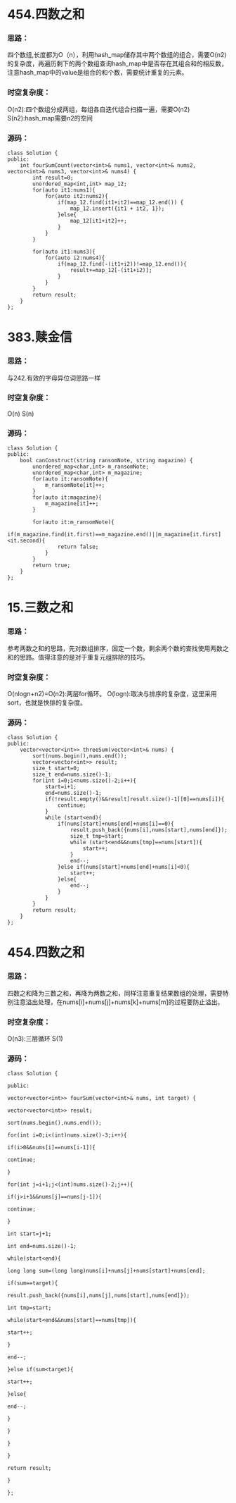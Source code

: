 # 454.四数之和
### 思路：
四个数组,长度都为O（n），利用hash_map储存其中两个数组的组合，需要O(n2)的复杂度，再遍历剩下的两个数组查询hash_map中是否存在其组合和的相反数，注意hash_map中的value是组合的和个数，需要统计重复的元素。
### 时空复杂度：
O(n2):四个数组分成两组，每组各自迭代组合扫描一遍，需要O(n2)
S(n2):hash_map需要n2的空间
### 源码：
```
class Solution {  
public:  
    int fourSumCount(vector<int>& nums1, vector<int>& nums2, vector<int>& nums3, vector<int>& nums4) {  
        int result=0;  
        unordered_map<int,int> map_12;  
        for(auto it1:nums1){  
            for(auto it2:nums2){  
                if(map_12.find(it1+it2)==map_12.end()) {  
                    map_12.insert({it1 + it2, 1});  
                }else{  
                    map_12[it1+it2]++;  
                }  
            }  
        }  
  
        for(auto it1:nums3){  
            for(auto i2:nums4){  
                if(map_12.find(-(it1+i2))!=map_12.end()){  
                    result+=map_12[-(it1+i2)];  
                }  
            }  
        }  
        return result;  
    }  
};
```

# 383.赎金信
### 思路：
与242.有效的字母异位词思路一样
### 时空复杂度：
O(n)
S(n)
### 源码：
```
class Solution {  
public:  
    bool canConstruct(string ransomNote, string magazine) {  
        unordered_map<char,int> m_ransomNote;  
        unordered_map<char,int> m_magazine;  
        for(auto it:ransomNote){  
            m_ransomNote[it]++;  
        }  
        for(auto it:magazine){  
            m_magazine[it]++;  
        }  
  
        for(auto it:m_ransomNote){  
            if(m_magazine.find(it.first)==m_magazine.end()||m_magazine[it.first]<it.second){  
                return false;  
            }  
        }  
        return true;  
    }  
};
```

# 15.三数之和
### 思路：
参考两数之和的思路，先对数组排序，固定一个数，剩余两个数的查找使用两数之和的思路。值得注意的是对于重复元组排除的技巧。
### 时空复杂度：
O(nlogn+n2)=O(n2):两层for循环。
O(logn):取决与排序的复杂度，这里采用sort，也就是快排的复杂度。
### 源码：
```
class Solution {  
public:  
    vector<vector<int>> threeSum(vector<int>& nums) {  
        sort(nums.begin(),nums.end());  
        vector<vector<int>> result;  
        size_t start=0;  
        size_t end=nums.size()-1;  
        for(int i=0;i<nums.size()-2;i++){  
            start=i+1;  
            end=nums.size()-1;  
            if(!result.empty()&&result[result.size()-1][0]==nums[i]){  
                continue;  
            }  
            while (start<end){  
                if(nums[start]+nums[end]+nums[i]==0){  
                    result.push_back({nums[i],nums[start],nums[end]});  
                    size_t tmp=start;  
                    while (start<end&&nums[tmp]==nums[start]){  
                        start++;  
                    }   
                    end--;  
                }else if(nums[start]+nums[end]+nums[i]<0){  
                    start++;  
                }else{  
                    end--;  
                }  
            }  
        }  
        return result;  
    }  
};
```

# 454.四数之和
### 思路：
四数之和降为三数之和，再降为两数之和，同样注意重复结果数组的处理，需要特别注意溢出处理，在nums[i]+nums[j]+nums[k]+nums[m]的过程要防止溢出。
### 时空复杂度：
O(n3):三层循环
S(1)
### 源码：
```
class Solution {

public:

vector<vector<int>> fourSum(vector<int>& nums, int target) {

vector<vector<int>> result;

sort(nums.begin(),nums.end());

for(int i=0;i<(int)nums.size()-3;i++){

if(i>0&&nums[i]==nums[i-1]){

continue;

}

for(int j=i+1;j<(int)nums.size()-2;j++){

if(j>i+1&&nums[j]==nums[j-1]){

continue;

}

int start=j+1;

int end=nums.size()-1;

while(start<end){

long long sum=(long long)nums[i]+nums[j]+nums[start]+nums[end];

if(sum==target){

result.push_back({nums[i],nums[j],nums[start],nums[end]});

int tmp=start;

while(start<end&&nums[start]==nums[tmp]){

start++;

}

end--;

}else if(sum<target){

start++;

}else{

end--;

}

}

}

}

return result;

}

};
```

